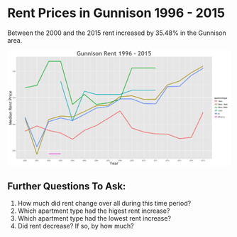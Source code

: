 Rent Prices in Gunnison 1996 - 2015
================

Between the 2000 and the 2015 rent increased by 35.48% in the Gunnison area.

![](../images/gunnison.png)

Further Questions To Ask:
-------------------------

1.  How much did rent change over all during this time period?
2.  Which apartment type had the higest rent increase?
3.  Which apartment type had the lowest rent increase?
4.  Did rent decrease? If so, by how much?
